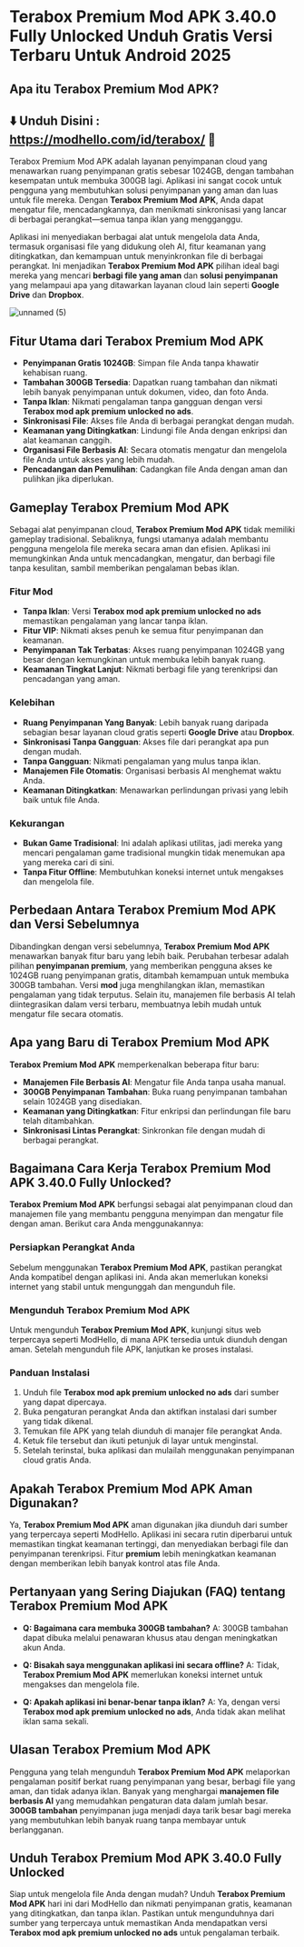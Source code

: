 # Terabox Premium Mod APK 3.40.0 Fully Unlocked Unduh Gratis Versi Terbaru Untuk Android 2025


## Apa itu Terabox Premium Mod APK?

## ⬇️ Unduh Disini : https://modhello.com/id/terabox/  📲

Terabox Premium Mod APK adalah layanan penyimpanan cloud yang menawarkan ruang penyimpanan gratis sebesar 1024GB, dengan tambahan kesempatan untuk membuka 300GB lagi. Aplikasi ini sangat cocok untuk pengguna yang membutuhkan solusi penyimpanan yang aman dan luas untuk file mereka. Dengan **Terabox Premium Mod APK**, Anda dapat mengatur file, mencadangkannya, dan menikmati sinkronisasi yang lancar di berbagai perangkat—semua tanpa iklan yang mengganggu.

Aplikasi ini menyediakan berbagai alat untuk mengelola data Anda, termasuk organisasi file yang didukung oleh AI, fitur keamanan yang ditingkatkan, dan kemampuan untuk menyinkronkan file di berbagai perangkat. Ini menjadikan **Terabox Premium Mod APK** pilihan ideal bagi mereka yang mencari **berbagi file yang aman** dan **solusi penyimpanan** yang melampaui apa yang ditawarkan layanan cloud lain seperti **Google Drive** dan **Dropbox**.

![unnamed (5)](https://github.com/user-attachments/assets/338b60b1-0535-4281-9f55-59d55197aa0e)

## Fitur Utama dari Terabox Premium Mod APK

- **Penyimpanan Gratis 1024GB**: Simpan file Anda tanpa khawatir kehabisan ruang.
- **Tambahan 300GB Tersedia**: Dapatkan ruang tambahan dan nikmati lebih banyak penyimpanan untuk dokumen, video, dan foto Anda.
- **Tanpa Iklan**: Nikmati pengalaman tanpa gangguan dengan versi **Terabox mod apk premium unlocked no ads**.
- **Sinkronisasi File**: Akses file Anda di berbagai perangkat dengan mudah.
- **Keamanan yang Ditingkatkan**: Lindungi file Anda dengan enkripsi dan alat keamanan canggih.
- **Organisasi File Berbasis AI**: Secara otomatis mengatur dan mengelola file Anda untuk akses yang lebih mudah.
- **Pencadangan dan Pemulihan**: Cadangkan file Anda dengan aman dan pulihkan jika diperlukan.

## Gameplay Terabox Premium Mod APK

Sebagai alat penyimpanan cloud, **Terabox Premium Mod APK** tidak memiliki gameplay tradisional. Sebaliknya, fungsi utamanya adalah membantu pengguna mengelola file mereka secara aman dan efisien. Aplikasi ini memungkinkan Anda untuk mencadangkan, mengatur, dan berbagi file tanpa kesulitan, sambil memberikan pengalaman bebas iklan.

### Fitur Mod

- **Tanpa Iklan**: Versi **Terabox mod apk premium unlocked no ads** memastikan pengalaman yang lancar tanpa iklan.
- **Fitur VIP**: Nikmati akses penuh ke semua fitur penyimpanan dan keamanan.
- **Penyimpanan Tak Terbatas**: Akses ruang penyimpanan 1024GB yang besar dengan kemungkinan untuk membuka lebih banyak ruang.
- **Keamanan Tingkat Lanjut**: Nikmati berbagi file yang terenkripsi dan pencadangan yang aman.

### Kelebihan

- **Ruang Penyimpanan Yang Banyak**: Lebih banyak ruang daripada sebagian besar layanan cloud gratis seperti **Google Drive** atau **Dropbox**.
- **Sinkronisasi Tanpa Gangguan**: Akses file dari perangkat apa pun dengan mudah.
- **Tanpa Gangguan**: Nikmati pengalaman yang mulus tanpa iklan.
- **Manajemen File Otomatis**: Organisasi berbasis AI menghemat waktu Anda.
- **Keamanan Ditingkatkan**: Menawarkan perlindungan privasi yang lebih baik untuk file Anda.

### Kekurangan

- **Bukan Game Tradisional**: Ini adalah aplikasi utilitas, jadi mereka yang mencari pengalaman game tradisional mungkin tidak menemukan apa yang mereka cari di sini.
- **Tanpa Fitur Offline**: Membutuhkan koneksi internet untuk mengakses dan mengelola file.

## Perbedaan Antara Terabox Premium Mod APK dan Versi Sebelumnya

Dibandingkan dengan versi sebelumnya, **Terabox Premium Mod APK** menawarkan banyak fitur baru yang lebih baik. Perubahan terbesar adalah pilihan **penyimpanan premium**, yang memberikan pengguna akses ke 1024GB ruang penyimpanan gratis, ditambah kemampuan untuk membuka 300GB tambahan. Versi **mod** juga menghilangkan iklan, memastikan pengalaman yang tidak terputus. Selain itu, manajemen file berbasis AI telah diintegrasikan dalam versi terbaru, membuatnya lebih mudah untuk mengatur file secara otomatis.

## Apa yang Baru di Terabox Premium Mod APK

**Terabox Premium Mod APK** memperkenalkan beberapa fitur baru:

- **Manajemen File Berbasis AI**: Mengatur file Anda tanpa usaha manual.
- **300GB Penyimpanan Tambahan**: Buka ruang penyimpanan tambahan selain 1024GB yang disediakan.
- **Keamanan yang Ditingkatkan**: Fitur enkripsi dan perlindungan file baru telah ditambahkan.
- **Sinkronisasi Lintas Perangkat**: Sinkronkan file dengan mudah di berbagai perangkat.

## Bagaimana Cara Kerja Terabox Premium Mod APK 3.40.0 Fully Unlocked?

**Terabox Premium Mod APK** berfungsi sebagai alat penyimpanan cloud dan manajemen file yang membantu pengguna menyimpan dan mengatur file dengan aman. Berikut cara Anda menggunakannya:

### Persiapkan Perangkat Anda

Sebelum menggunakan **Terabox Premium Mod APK**, pastikan perangkat Anda kompatibel dengan aplikasi ini. Anda akan memerlukan koneksi internet yang stabil untuk mengunggah dan mengunduh file.

### Mengunduh Terabox Premium Mod APK

Untuk mengunduh **Terabox Premium Mod APK**, kunjungi situs web terpercaya seperti ModHello, di mana APK tersedia untuk diunduh dengan aman. Setelah mengunduh file APK, lanjutkan ke proses instalasi.

### Panduan Instalasi

1. Unduh file **Terabox mod apk premium unlocked no ads** dari sumber yang dapat dipercaya.
2. Buka pengaturan perangkat Anda dan aktifkan instalasi dari sumber yang tidak dikenal.
3. Temukan file APK yang telah diunduh di manajer file perangkat Anda.
4. Ketuk file tersebut dan ikuti petunjuk di layar untuk menginstal.
5. Setelah terinstal, buka aplikasi dan mulailah menggunakan penyimpanan cloud gratis Anda.

## Apakah Terabox Premium Mod APK Aman Digunakan?

Ya, **Terabox Premium Mod APK** aman digunakan jika diunduh dari sumber yang terpercaya seperti ModHello. Aplikasi ini secara rutin diperbarui untuk memastikan tingkat keamanan tertinggi, dan menyediakan berbagi file dan penyimpanan terenkripsi. Fitur **premium** lebih meningkatkan keamanan dengan memberikan lebih banyak kontrol atas file Anda.

## Pertanyaan yang Sering Diajukan (FAQ) tentang Terabox Premium Mod APK

- **Q: Bagaimana cara membuka 300GB tambahan?**
  A: 300GB tambahan dapat dibuka melalui penawaran khusus atau dengan meningkatkan akun Anda.
  
- **Q: Bisakah saya menggunakan aplikasi ini secara offline?**
  A: Tidak, **Terabox Premium Mod APK** memerlukan koneksi internet untuk mengakses dan mengelola file.

- **Q: Apakah aplikasi ini benar-benar tanpa iklan?**
  A: Ya, dengan versi **Terabox mod apk premium unlocked no ads**, Anda tidak akan melihat iklan sama sekali.

## Ulasan Terabox Premium Mod APK

Pengguna yang telah mengunduh **Terabox Premium Mod APK** melaporkan pengalaman positif berkat ruang penyimpanan yang besar, berbagi file yang aman, dan tidak adanya iklan. Banyak yang menghargai **manajemen file berbasis AI** yang memudahkan pengaturan data dalam jumlah besar. **300GB tambahan** penyimpanan juga menjadi daya tarik besar bagi mereka yang membutuhkan lebih banyak ruang tanpa membayar untuk berlangganan.

## Unduh Terabox Premium Mod APK 3.40.0 Fully Unlocked

Siap untuk mengelola file Anda dengan mudah? Unduh **Terabox Premium Mod APK** hari ini dari ModHello dan nikmati penyimpanan gratis, keamanan yang ditingkatkan, dan tanpa iklan. Pastikan untuk mengunduhnya dari sumber yang terpercaya untuk memastikan Anda mendapatkan versi **Terabox mod apk premium unlocked no ads** untuk pengalaman terbaik.

